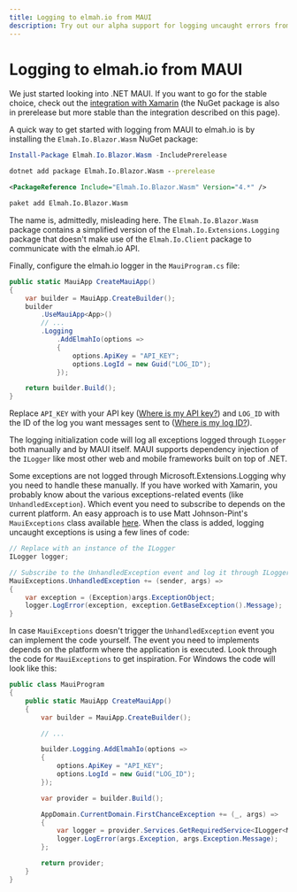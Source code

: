 ```yaml
---
title: Logging to elmah.io from MAUI
description: Try out our alpha support for logging uncaught errors from .NET MAUI to elmah.io. Get crashes from real users logged instantly and react before your users.
---
```


# Logging to elmah.io from MAUI

We just started looking into .NET MAUI. If you want to go for the stable choice, check out the [integration with Xamarin](logging-to-elmah-io-from-xamarin.md) (the NuGet package is also in prerelease but more stable than the integration described on this page).

A quick way to get started with logging from MAUI to elmah.io is by installing the `Elmah.Io.Blazor.Wasm` NuGet package:

```powershell fct_label="Package Manager"
Install-Package Elmah.Io.Blazor.Wasm -IncludePrerelease
```
```cmd fct_label=".NET CLI"
dotnet add package Elmah.Io.Blazor.Wasm --prerelease
```
```xml fct_label="PackageReference"
<PackageReference Include="Elmah.Io.Blazor.Wasm" Version="4.*" />
```
```xml fct_label="Paket CLI"
paket add Elmah.Io.Blazor.Wasm
```

The name is, admittedly, misleading here. The `Elmah.Io.Blazor.Wasm` package contains a simplified version of the `Elmah.Io.Extensions.Logging` package that doesn't make use of the `Elmah.Io.Client` package to communicate with the elmah.io API.

Finally, configure the elmah.io logger in the `MauiProgram.cs` file:

```csharp
public static MauiApp CreateMauiApp()
{
	var builder = MauiApp.CreateBuilder();
	builder
		.UseMauiApp<App>()
		// ...
		.Logging
			.AddElmahIo(options =>
			{
				options.ApiKey = "API_KEY";
				options.LogId = new Guid("LOG_ID");
			});

	return builder.Build();
}
```

Replace `API_KEY` with your API key ([Where is my API key?](where-is-my-api-key.md)) and `LOG_ID` with the ID of the log you want messages sent to ([Where is my log ID?](where-is-my-log-id.md)).

The logging initialization code will log all exceptions logged through `ILogger` both manually and by MAUI itself. MAUI supports dependency injection of the `ILogger` like most other web and mobile frameworks built on top of .NET.

Some exceptions are not logged through Microsoft.Extensions.Logging why you need to handle these manually. If you have worked with Xamarin, you probably know about the various exceptions-related events (like `UnhandledException`). Which event you need to subscribe to depends on the current platform. An easy approach is to use Matt Johnson-Pint's `MauiExceptions` class available <a href="https://gist.github.com/ThomasArdal/a598ba5113d63fd4a904c757c2267ca1#file-mauiexceptions-cs" target="_blank" rel="noopener noreferrer">here</a>. When the class is added, logging uncaught exceptions is using a few lines of code:

```csharp
// Replace with an instance of the ILogger
ILogger logger;

// Subscribe to the UnhandledException event and log it through ILogger
MauiExceptions.UnhandledException += (sender, args) =>
{
	var exception = (Exception)args.ExceptionObject;
	logger.LogError(exception, exception.GetBaseException().Message);
}
```

In case `MauiExceptions` doesn't trigger the `UnhandledException` event you can implement the code yourself. The event you need to implements depends on the platform where the application is executed. Look through the code for `MauiExceptions` to get inspiration. For Windows the code will look like this:

```csharp
public class MauiProgram
{
    public static MauiApp CreateMauiApp()
    {
        var builder = MauiApp.CreateBuilder();

        // ...

        builder.Logging.AddElmahIo(options =>
        {
            options.ApiKey = "API_KEY";
            options.LogId = new Guid("LOG_ID");
        });

        var provider = builder.Build();

        AppDomain.CurrentDomain.FirstChanceException += (_, args) =>
        {
            var logger = provider.Services.GetRequiredService<ILogger<MauiProgram>>();
            logger.LogError(args.Exception, args.Exception.Message);
        };

        return provider;
    }
}
```